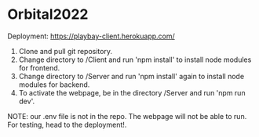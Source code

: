 ﻿# Orbital2022
Deployment: https://playbay-client.herokuapp.com/

1. Clone and pull git repository.
2. Change directory to /Client and run 'npm install' to install node modules for frontend.
3. Change directory to /Server and run 'npm install' again to install node modules for backend.
4. To activate the webpage, be in the directory /Server and run 'npm run dev'.

NOTE: our .env file is not in the repo. The webpage will not be able to run. For testing, head to the deployment!.

